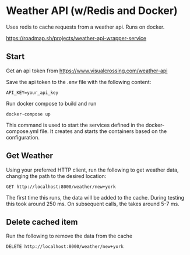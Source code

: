 # Weather API (w/Redis and Docker)

Uses redis to cache requests from a weather api. Runs on docker. 

https://roadmap.sh/projects/weather-api-wrapper-service

## Start
Get an api token from https://www.visualcrossing.com/weather-api

Save the api token to the .env file with the following content:
```
API_KEY=your_api_key
```

Run docker compose to build and run
```
docker-compose up
```
This command is used to start the services defined in the docker-compose.yml file. It creates and starts the containers based on the configuration.

## Get Weather
Using your preferred HTTP client, run the following to get weather data, changing the path to the desired location:
```
GET http://localhost:8000/weather/new+york
```
The first time this runs, the data will be added to the cache. During testing this took around 250 ms. 
On subsequent calls, the takes around 5-7 ms. 

## Delete cached item
Run the following to remove the data from the cache
```
DELETE http://localhost:8000/weather/new+york
```
